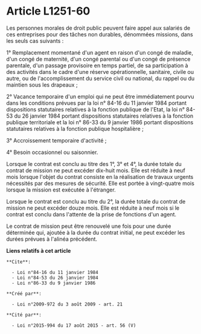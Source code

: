 # Article L1251-60

Les personnes morales de droit public peuvent faire appel aux salariés de ces entreprises pour des tâches non durables,
dénommées missions, dans les seuls cas suivants : 

1° Remplacement momentané d'un agent en raison d'un congé de maladie, d'un congé de maternité, d'un congé parental ou d'un
congé de présence parentale, d'un passage provisoire en temps partiel, de sa participation à des activités dans le cadre
d'une réserve opérationnelle, sanitaire, civile ou autre, ou de l'accomplissement du service civil ou national, du rappel ou
du maintien sous les drapeaux ; 

2° Vacance temporaire d'un emploi qui ne peut être immédiatement pourvu dans les conditions prévues par la loi n° 84-16 du 11
janvier 1984 portant dispositions statutaires relatives à la fonction publique de l'Etat, la loi n° 84-53 du 26 janvier 1984
portant dispositions statutaires relatives à la fonction publique territoriale et la loi n° 86-33 du 9 janvier 1986 portant
dispositions statutaires relatives à la fonction publique hospitalière ; 

3° Accroissement temporaire d'activité ; 

4° Besoin occasionnel ou saisonnier. 

Lorsque le contrat est conclu au titre des 1°, 3° et 4°, la durée totale du contrat de mission ne peut excéder dix-huit mois.
Elle est réduite à neuf mois lorsque l'objet du contrat consiste en la réalisation de travaux urgents nécessités par des
mesures de sécurité. Elle est portée à vingt-quatre mois lorsque la mission est exécutée à l'étranger. 

Lorsque le contrat est conclu au titre du 2°, la durée totale du contrat de mission ne peut excéder douze mois. Elle est
réduite à neuf mois si le contrat est conclu dans l'attente de la prise de fonctions d'un agent. 

Le contrat de mission peut être renouvelé une fois pour une durée déterminée qui, ajoutée à la durée du contrat initial, ne
peut excéder les durées prévues à l'alinéa précédent.

**Liens relatifs à cet article**

	**Cite**:

	  - Loi n°84-16 du 11 janvier 1984
	  - Loi n°84-53 du 26 janvier 1984
	  - Loi n°86-33 du 9 janvier 1986

	**Créé par**:

	  - Loi n°2009-972 du 3 août 2009 - art. 21

	**Cité par**:

	  - Loi n°2015-994 du 17 août 2015 - art. 56 (V)
